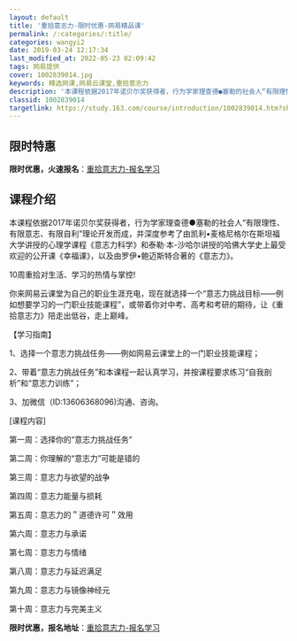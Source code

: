 ```yaml
---
layout: default
title: '重拾意志力-限时优惠-网易精品课'
permalink: /:categories/:title/
categories: wangyi2
date: 2019-03-24 12:17:34
last_modified_at: 2022-05-23 02:09:42
tags: 网易提供
cover: 1002839014.jpg
keywords: 精选网课,网易云课堂,重拾意志力
description: '本课程依据2017年诺贝尔奖获得者，行为学家理查德●塞勒的社会人“有限理性、有限意志、有限自利”理论开发而成，并深度参考'
classid: 1002839014
targetlink: https://study.163.com/course/introduction/1002839014.htm?share=1&shareId=1025206652&utm_campaign=share&utm_medium=iphoneShare&utm_source=&utm_u=1025206652
---
```


## 限时特惠

**限时优惠，火速报名**：[重拾意志力-报名学习](https://study.163.com/course/introduction/1002839014.htm?share=1&shareId=1025206652&utm_campaign=share&utm_medium=iphoneShare&utm_source=&utm_u=1025206652)

## 课程介绍

本课程依据2017年诺贝尔奖获得者，行为学家理查德●塞勒的社会人“有限理性、有限意志、有限自利”理论开发而成，并深度参考了由凯利•麦格尼格尔在斯坦福大学讲授的心理学课程《意志力科学》和泰勒·本-沙哈尔讲授的哈佛大学史上最受欢迎的公开课《幸福课》，以及由罗伊•鲍迈斯特合著的《意志力》。

10周重拾对生活、学习的热情与掌控!

你来网易云课堂为自己的职业生涯充电，现在就选择一个“意志力挑战目标——例如想要学习的一门职业技能课程”，或带着你对中考、高考和考研的期待，让《重拾意志力》陪走出低谷，走上巅峰。

【学习指南】

1、选择一个意志力挑战任务——例如网易云课堂上的一门职业技能课程；

2、带着“意志力挑战任务”和本课程一起认真学习，并按课程要求练习“自我剖析”和“意志力训练”；

3、加微信（ID:13606368096)沟通、咨询。

[课程内容]

第一周：选择你的“意志力挑战任务”

第二周：你理解的“意志力”可能是错的

第三周：意志力与欲望的战争

第四周：意志力能量与损耗

第五周：意志力的＂道德许可＂效用

第六周：意志力与承诺

第七周：意志力与情绪

第八周：意志力与延迟满足

第九周：意志力与镜像神经元

第十周：意志力与完美主义

**限时优惠，报名地址**：[重拾意志力-报名学习](https://study.163.com/course/introduction/1002839014.htm?share=1&shareId=1025206652&utm_campaign=share&utm_medium=iphoneShare&utm_source=&utm_u=1025206652)

